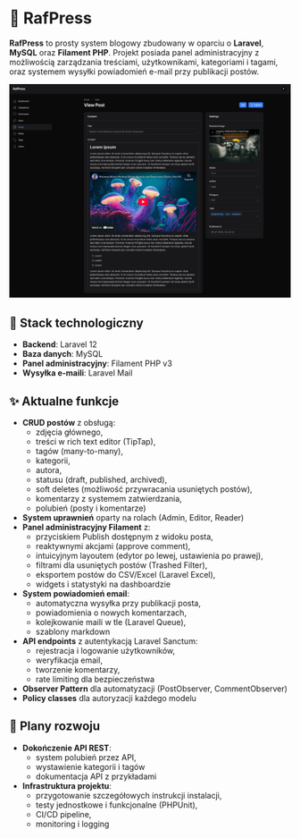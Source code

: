 # **📰 RafPress**

**RafPress** to prosty system blogowy zbudowany w oparciu o **Laravel**, **MySQL** oraz **Filament PHP**. Projekt posiada panel administracyjny z możliwością zarządzania treściami, użytkownikami, kategoriami i tagami, oraz systemem wysyłki powiadomień e-mail przy publikacji postów.

![Widok posta](./public/main.png)

## **🔧 Stack technologiczny**
-   **Backend**: Laravel 12
-   **Baza danych**: MySQL
-   **Panel administracyjny**: Filament PHP v3
-   **Wysyłka e-maili**: Laravel Mail

## **✨ Aktualne funkcje**
-   **CRUD postów** z obsługą:
    -   zdjęcia głównego,
    -   treści w rich text editor (TipTap),
    -   tagów (many-to-many),
    -   kategorii,
    -   autora,
    -   statusu (draft, published, archived),
    -   soft deletes (możliwość przywracania usuniętych postów),
    -   komentarzy z systemem zatwierdzania,
    -   polubień (posty i komentarze)
-   **System uprawnień** oparty na rolach (Admin, Editor, Reader)
-   **Panel administracyjny Filament** z:
    -   przyciskiem Publish dostępnym z widoku posta,
    -   reaktywnymi akcjami (approve comment),
    -   intuicyjnym layoutem (edytor po lewej, ustawienia po prawej),
    -   filtrami dla usuniętych postów (Trashed Filter),
    -   eksportem postów do CSV/Excel (Laravel Excel),
    -   widgets i statystyki na dashboardzie
-   **System powiadomień email**:
    -   automatyczna wysyłka przy publikacji posta,
    -   powiadomienia o nowych komentarzach,
    -   kolejkowanie maili w tle (Laravel Queue),
    -   szablony markdown
-   **API endpoints** z autentykacją Laravel Sanctum:
    -   rejestracja i logowanie użytkowników,
    -   weryfikacja email,
    -   tworzenie komentarzy,
    -   rate limiting dla bezpieczeństwa
-   **Observer Pattern** dla automatyzacji (PostObserver, CommentObserver)
-   **Policy classes** dla autoryzacji każdego modelu


## **🔌 Plany rozwoju**
-   **Dokończenie API REST**:
    -   system polubień przez API,
    -   wystawienie kategorii i tagów
    -   dokumentacja API z przykładami
-   **Infrastruktura projektu**:
    -   przygotowanie szczegółowych instrukcji instalacji,
    -   testy jednostkowe i funkcjonalne (PHPUnit),
    -   CI/CD pipeline,
    -   monitoring i logging
